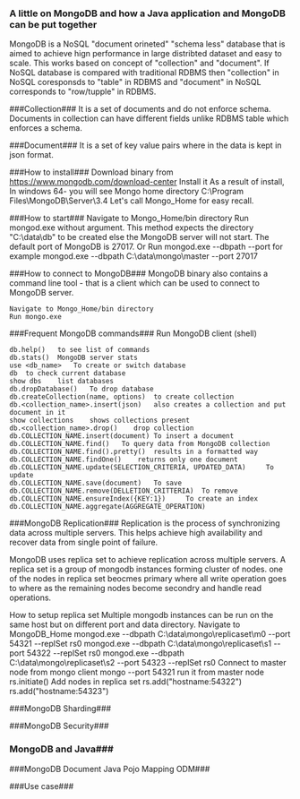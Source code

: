 ### A little on MongoDB and how a Java application and MongoDB can be put together ###

MongoDB is a NoSQL "document orineted" "schema less" database that is aimed to achieve hign performance in large distribted dataset and easy to scale. This works based on concept of "collection" and "document". If NoSQL database is compared with traditional RDBMS then "collection" in NoSQL coresponsds to "table" in RDBMS and "document" in NoSQL corresponds to "row/tupple" in RDBMS.

###Collection###
It is a set of documents and do not enforce schema. Documents in collection can have different fields unlike RDBMS table which enforces a schema.

###Document###
It is a set of key value pairs where in the data is kept in json format.

###How to install###
    Download binary from https://www.mongodb.com/download-center
    Install it
    As a result of install, In windows 64- you will see Mongo home directory C:\Program Files\MongoDB\Server\3.4
    Let's call Mongo_Home for easy recall.

###How to start###
    Navigate to Mongo_Home/bin directory
    Run mongod.exe without argument. This method expects the directory "C:\data\db" to be created else the MongoDB server will not start. The default port of MongoDB is 27017.
    Or
    Run mongod.exe --dbpath <file system path> --port <port number> for example mongod.exe --dbpath C:\data\mongo\master --port 27017
    
###How to connect to MongoDB###
MongoDB binary also contains a command line tool - that is a client which can be used to connect to MongoDB server.
    
    Navigate to Mongo_Home/bin directory
    Run mongo.exe

###Frequent MongoDB commands###
Run MongoDB client (shell)
    
    db.help()   to see list of commands
    db.stats()  MongoDB server stats
    use <db_name>   To create or switch database
    db  to check current database
    show dbs    list databases
    db.dropDatabase()   To drop database
    db.createCollection(name, options)  to create collection
    db.<collection_name>.insert(json)   also creates a collection and put document in it
    show collections    shows collections present
    db.<collection_name>.drop()    drop collection
    db.COLLECTION_NAME.insert(document) To insert a document
    db.COLLECTION_NAME.find()   To query data from MongoDB collection
    db.COLLECTION_NAME.find().pretty()  results in a formatted way
    db.COLLECTION_NAME.findOne()    returns only one document
    db.COLLECTION_NAME.update(SELECTION_CRITERIA, UPDATED_DATA)     To update
    db.COLLECTION_NAME.save(document)   To save
    db.COLLECTION_NAME.remove(DELLETION_CRITTERIA)  To remove
    db.COLLECTION_NAME.ensureIndex({KEY:1})     To create an index
    db.COLLECTION_NAME.aggregate(AGGREGATE_OPERATION)   
    
###MongoDB Replication###
Replication is the process of synchronizing data across multiple servers. This helps achieve high availability and recover data from single point of failure.

MongoDB uses replica set to achieve replication across multiple servers. A replica set is a group of mongodb instances forming cluster of nodes. one of the nodes in replica set beocmes primary where all write operation goes to where as the remaining nodes become secondry and handle read operations.

How to setup replica set
Multiple mongodb instances can be run on the same host but on different port and data directory.
        Navigate to MongoDB_Home
        mongod.exe --dbpath C:\data\mongo\replicaset\m0 --port 54321 --replSet rs0
        mongod.exe --dbpath C:\data\mongo\replicaset\s1 --port 54322 --replSet rs0
        mongod.exe --dbpath C:\data\mongo\replicaset\s2 --port 54323 --replSet rs0
        Connect to master node from mongo client mongo --port 54321
        run it from master node rs.initiate()
        Add nodes in replica set
        rs.add("hostname:54322")
        rs.add("hostname:54323")
        


###MongoDB Sharding###

###MongoDB Security###
    
### MongoDB and Java###

###MongoDB Document Java Pojo Mapping ODM###

###Use case###



